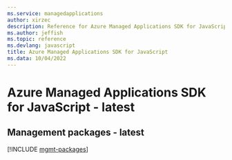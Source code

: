```yaml
---
ms.service: managedapplications
author: xirzec
description: Reference for Azure Managed Applications SDK for JavaScript
ms.author: jeffish
ms.topic: reference
ms.devlang: javascript
title: Azure Managed Applications SDK for JavaScript
ms.data: 10/04/2022
---
```

# Azure Managed Applications SDK for JavaScript - latest

## Management packages - latest
[!INCLUDE [mgmt-packages](managed-applications-mgmt-index.md)]